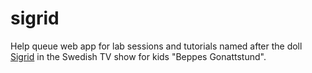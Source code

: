 # sigrid
Help queue web app for lab sessions and tutorials named after the doll [Sigrid](https://www.youtube.com/watch?v=cc-TAuKWdTI) in the Swedish TV show for kids "Beppes Gonattstund".
